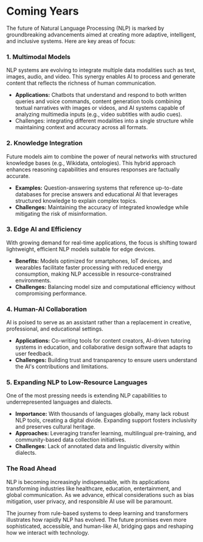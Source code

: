 # Coming Years

The future of Natural Language Processing (NLP) is marked by groundbreaking advancements aimed at creating more adaptive, intelligent, and inclusive systems. Here are key areas of focus:

### **1. Multimodal Models**

NLP systems are evolving to integrate multiple data modalities such as text, images, audio, and video. This synergy enables AI to process and generate content that reflects the richness of human communication.

* **Applications:** Chatbots that understand and respond to both written queries and voice commands, content generation tools combining textual narratives with images or videos, and AI systems capable of analyzing multimedia inputs (e.g., video subtitles with audio cues).
* Challenges: integrating different modalities into a single structure while maintaining context and accuracy across all formats.

### **2. Knowledge Integration**

Future models aim to combine the power of neural networks with structured knowledge bases (e.g., Wikidata, ontologies). This hybrid approach enhances reasoning capabilities and ensures responses are factually accurate.

* **Examples:** Question-answering systems that reference up-to-date databases for precise answers and educational AI that leverages structured knowledge to explain complex topics.
* **Challenges:** Maintaining the accuracy of integrated knowledge while mitigating the risk of misinformation.

### **3. Edge AI and Efficiency**

With growing demand for real-time applications, the focus is shifting toward lightweight, efficient NLP models suitable for edge devices.

* **Benefits:** Models optimized for smartphones, IoT devices, and wearables facilitate faster processing with reduced energy consumption, making NLP accessible in resource-constrained environments.
* **Challenges:** Balancing model size and computational efficiency without compromising performance.

### **4. Human-AI Collaboration**

AI is poised to serve as an assistant rather than a replacement in creative, professional, and educational settings.

* **Applications:** Co-writing tools for content creators, AI-driven tutoring systems in education, and collaborative design software that adapts to user feedback.
* **Challenges:** Building trust and transparency to ensure users understand the AI's contributions and limitations.

### **5. Expanding NLP to Low-Resource Languages**

One of the most pressing needs is extending NLP capabilities to underrepresented languages and dialects.

* **Importance:** With thousands of languages globally, many lack robust NLP tools, creating a digital divide. Expanding support fosters inclusivity and preserves cultural heritage.
* **Approaches:** Leveraging transfer learning, multilingual pre-training, and community-based data collection initiatives.
* **Challenges**: Lack of annotated data and linguistic diversity within dialects.

### The Road Ahead

NLP is becoming increasingly indispensable, with its applications transforming industries like healthcare, education, entertainment, and global communication. As we advance, ethical considerations such as bias mitigation, user privacy, and responsible AI use will be paramount.

The journey from rule-based systems to deep learning and transformers illustrates how rapidly NLP has evolved. The future promises even more sophisticated, accessible, and human-like AI, bridging gaps and reshaping how we interact with technology.
